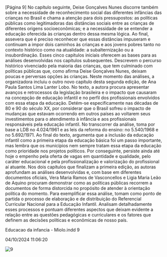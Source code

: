 [Página 9]
No capítulo seguinte, Deise Gonçalves Nunes discorre também
sobre a necessidade de reconhecimento social das diferentes infâncias
das crianças no Brasil e chama a atenção para dois pressupostos: as
políticas públicas como legitimadoras das distâncias sociais entre as
crianças de diferentes origens socioeconômicas; e a necessidade de se
entender a educação oferecida às crianças dentro dessa mesma lógica.
Ao final, assevera que é preciso reconhecer que essas distâncias impuseram e continuam a impor dois caminhos às crianças e aos jovens
pobres tanto no contexto histórico como na atualidade: a subalternização ou a insubordinação.
Esses cinco capítulos iniciais oferecem as bases para as análises
desenvolvidas nos capítulos subsequentes. Descrevem o percurso histórico vivenciado pela maioria das crianças, que tem culminado com
políticas públicas que, como afirma Deise Gonçalves Nunes, deixam
poucas e perversas opções às crianças.
Neste momento das análises, a organizadora incluiu o outro novo
capítulo desta segunda edição, de Ana Paula Santos Lima Lanter Lobo.
No texto, a autora procura apresentar avanços e retrocessos da legislação brasileira e o impacto que causaram na concepção de educação
infantil e no perfil dos profissionais envolvidos com essa etapa da
educação. Detém-se especificamente nas décadas de 80 e 90 do século XX, por considerar que o Brasil sofreu o impacto de mudanças
que estavam ocorrendo em outros países ao voltarem seus investimentos para o atendimento à infância e aos profissionais responsáveis pela educação infantil. No transcorrer da análise, toma por base
a LDB no 4.024/1961 e as leis da reforma do ensino: no 5.540/1968 e
no 5.692/1971. Ao final do texto, argumenta que a inclusão da educação
infantil como a primeira etapa da educação básica foi um passo importante, mas lembra que os municípios nem sempre tratam essa etapa
da educação como prioridade nos projetos políticos. Por conseguinte,
persiste ainda até hoje o empenho pela oferta de vagas em quantidade
e qualidade, pelo caráter educacional e pela profissionalização e valorização do profissional aí atuante.
Nos dois capítulos que finalizam a primeira edição, as autoras aprofundam as análises desenvolvidas e, com base em diferentes documentos oficiais, Vera Maria Ramos de Vasconcellos e Ligia Maria Leão
de Aquino procuram demonstrar como as políticas públicas recorrem
a documentos de forma distorcida no propósito de atender à orientação política do momento. Para exemplificar essa análise, tomam
como ponto de partida o processo de elaboração e de distribuição do
Referencial Curricular Nacional para a Educação Infantil. Analisam
detalhadamente esses processos e pontuam diferentes aspectos que
deixam evidente a relação entre as questões pedagógicas e curriculares e os fatores que definem as decisões políticas e econômicas de
nosso país.


Educacao da infancia - Miolo.indd 9

04/10/2024 11:06:20

![9](./img/page_9-01.jpg)
